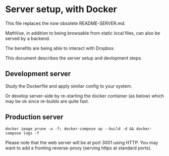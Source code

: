 # Server setup, with Docker

This file replaces the now obsolete README-SERVER.md.

MathVue, in addition to being browsable from static local files, can
also be served by a backend.

The benefits are being able to interact with Dropbox.

This document describes the server setup and devlopment steps.

## Development server

Study the Dockerfile and apply similar config to your system.

Or develop server-side by re-starting the docker container (as below)
which may be ok since re-builds are quite fast.

## Production server

```
docker image prune -a -f; docker-compose up --build -d && docker-compose logs -f
```

Please note that the web server will be at port 3001 using HTTP. You
may want to add a fronting reverse-proxy (serving https at standard
ports).
